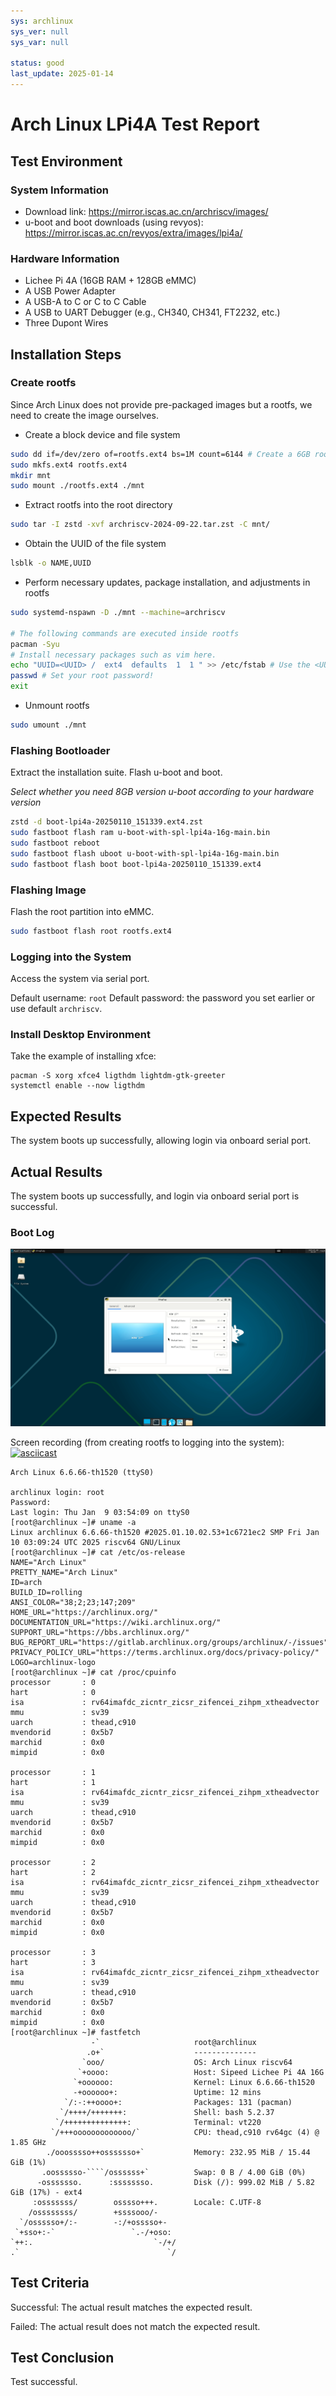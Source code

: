```yaml
---
sys: archlinux
sys_ver: null
sys_var: null

status: good
last_update: 2025-01-14
---
```


# Arch Linux LPi4A Test Report

## Test Environment

### System Information

- Download link: https://mirror.iscas.ac.cn/archriscv/images/
- u-boot and boot downloads (using revyos): https://mirror.iscas.ac.cn/revyos/extra/images/lpi4a/

### Hardware Information

- Lichee Pi 4A (16GB RAM + 128GB eMMC)
- A USB Power Adapter
- A USB-A to C or C to C Cable
- A USB to UART Debugger (e.g., CH340, CH341, FT2232, etc.)
- Three Dupont Wires


## Installation Steps

### Create rootfs

Since Arch Linux does not provide pre-packaged images but a rootfs, we need to create the image ourselves.

- Create a block device and file system
```bash
sudo dd if=/dev/zero of=rootfs.ext4 bs=1M count=6144 # Create a 6GB rootfs
sudo mkfs.ext4 rootfs.ext4
mkdir mnt
sudo mount ./rootfs.ext4 ./mnt
```

- Extract rootfs into the root directory
```bash
sudo tar -I zstd -xvf archriscv-2024-09-22.tar.zst -C mnt/
```

- Obtain the UUID of the file system
```bash
lsblk -o NAME,UUID
```

- Perform necessary updates, package installation, and adjustments in rootfs
```bash
sudo systemd-nspawn -D ./mnt --machine=archriscv

# The following commands are executed inside rootfs
pacman -Syu
# Install necessary packages such as vim here.
echo "UUID=<UUID> /  ext4  defaults  1  1 " >> /etc/fstab # Use the <UUID> obtained earlier
passwd # Set your root password!
exit
```

- Unmount rootfs
```bash
sudo umount ./mnt
```

### Flashing Bootloader

Extract the installation suite.
Flash u-boot and boot.

*Select whether you need 8GB version u-boot according to your hardware version*

```bash
zstd -d boot-lpi4a-20250110_151339.ext4.zst 
sudo fastboot flash ram u-boot-with-spl-lpi4a-16g-main.bin 
sudo fastboot reboot
sudo fastboot flash uboot u-boot-with-spl-lpi4a-16g-main.bin
sudo fastboot flash boot boot-lpi4a-20250110_151339.ext4
```

### Flashing Image

Flash the root partition into eMMC.

```bash
sudo fastboot flash root rootfs.ext4
```

### Logging into the System

Access the system via serial port.

Default username: `root`
Default password: the password you set earlier or use default `archriscv`.

### Install Desktop Environment

Take the example of installing xfce:

```
pacman -S xorg xfce4 ligthdm lightdm-gtk-greeter
systemctl enable --now ligthdm
```

## Expected Results

The system boots up successfully, allowing login via onboard serial port.

## Actual Results

The system boots up successfully, and login via onboard serial port is successful.

### Boot Log

![xfce](./xfce.png)

Screen recording (from creating rootfs to logging into the system):
[![asciicast](https://asciinema.org/a/7Ywwvlg1kdyAyTa9hiUOnv4yN.svg)](https://asciinema.org/a/7Ywwvlg1kdyAyTa9hiUOnv4yN)

```log
Arch Linux 6.6.66-th1520 (ttyS0)

archlinux login: root
Password: 
Last login: Thu Jan  9 03:54:09 on ttyS0
[root@archlinux ~]# uname -a
Linux archlinux 6.6.66-th1520 #2025.01.10.02.53+1c6721ec2 SMP Fri Jan 10 03:09:24 UTC 2025 riscv64 GNU/Linux
[root@archlinux ~]# cat /etc/os-release 
NAME="Arch Linux"
PRETTY_NAME="Arch Linux"
ID=arch
BUILD_ID=rolling
ANSI_COLOR="38;2;23;147;209"
HOME_URL="https://archlinux.org/"
DOCUMENTATION_URL="https://wiki.archlinux.org/"
SUPPORT_URL="https://bbs.archlinux.org/"
BUG_REPORT_URL="https://gitlab.archlinux.org/groups/archlinux/-/issues"
PRIVACY_POLICY_URL="https://terms.archlinux.org/docs/privacy-policy/"
LOGO=archlinux-logo
[root@archlinux ~]# cat /proc/cpuinfo 
processor       : 0
hart            : 0
isa             : rv64imafdc_zicntr_zicsr_zifencei_zihpm_xtheadvector
mmu             : sv39
uarch           : thead,c910
mvendorid       : 0x5b7
marchid         : 0x0
mimpid          : 0x0

processor       : 1
hart            : 1
isa             : rv64imafdc_zicntr_zicsr_zifencei_zihpm_xtheadvector
mmu             : sv39
uarch           : thead,c910
mvendorid       : 0x5b7
marchid         : 0x0
mimpid          : 0x0

processor       : 2
hart            : 2
isa             : rv64imafdc_zicntr_zicsr_zifencei_zihpm_xtheadvector
mmu             : sv39
uarch           : thead,c910
mvendorid       : 0x5b7
marchid         : 0x0
mimpid          : 0x0

processor       : 3
hart            : 3
isa             : rv64imafdc_zicntr_zicsr_zifencei_zihpm_xtheadvector
mmu             : sv39
uarch           : thead,c910
mvendorid       : 0x5b7
marchid         : 0x0
mimpid          : 0x0
[root@archlinux ~]# fastfetch 
                  -`                     root@archlinux
                 .o+`                    --------------
                `ooo/                    OS: Arch Linux riscv64
               `+oooo:                   Host: Sipeed Lichee Pi 4A 16G
              `+oooooo:                  Kernel: Linux 6.6.66-th1520
              -+oooooo+:                 Uptime: 12 mins
            `/:-:++oooo+:                Packages: 131 (pacman)
           `/++++/+++++++:               Shell: bash 5.2.37
          `/++++++++++++++:              Terminal: vt220
         `/+++ooooooooooooo/`            CPU: thead,c910 rv64gc (4) @ 1.85 GHz
        ./ooosssso++osssssso+`           Memory: 232.95 MiB / 15.44 GiB (1%)
       .oossssso-````/ossssss+`          Swap: 0 B / 4.00 GiB (0%)
      -osssssso.      :ssssssso.         Disk (/): 999.02 MiB / 5.82 GiB (17%) - ext4
     :osssssss/        osssso+++.        Locale: C.UTF-8
    /ossssssss/        +ssssooo/-
  `/ossssso+/:-        -:/+osssso+-                              
 `+sso+:-`                 `.-/+oso:                             
`++:.                           `-/+/
.`                                 `/
```

## Test Criteria

Successful: The actual result matches the expected result.

Failed: The actual result does not match the expected result.

## Test Conclusion

Test successful.
